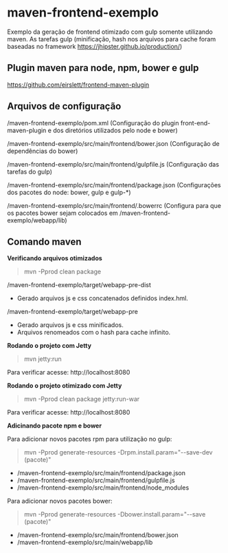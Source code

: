 # maven-frontend-exemplo
Exemplo da geração de frontend otimizado com gulp somente utilizando maven.
As tarefas gulp (minificação, hash nos arquivos para cache foram baseadas no framework https://jhipster.github.io/production/)

## Plugin maven para node, npm, bower e gulp

https://github.com/eirslett/frontend-maven-plugin

## Arquivos de configuração

/maven-frontend-exemplo/pom.xml (Configuração do plugin front-end-maven-plugin e dos diretórios utilizados pelo node e bower)

/maven-frontend-exemplo/src/main/frontend/bower.json (Configuração de dependências do bower)

/maven-frontend-exemplo/src/main/frontend/gulpfile.js (Configuração das tarefas do gulp)

/maven-frontend-exemplo/src/main/frontend/package.json (Configurações dos pacotes do node: bower, gulp e gulp-*)

/maven-frontend-exemplo/src/main/frontend/.bowerrc  (Configura para que os pacotes bower sejam colocados em /maven-frontend-exemplo/webapp/lib)

## Comando maven

**Verificando arquivos otimizados**

> mvn -Pprod clean package

/maven-frontend-exemplo/target/webapp-pre-dist
* Gerado arquivos js e css concatenados definidos index.hml.
    
/maven-frontend-exemplo/target/webapp-pre
* Gerado arquivos js e css minificados.
* Arquivos renomeados com o hash para cache infinito.

**Rodando o projeto com Jetty**
>  mvn jetty:run

Para verificar acesse: http://localhost:8080

**Rodando o projeto otimizado com Jetty**
>  mvn -Pprod clean package jetty:run-war

Para verificar acesse: http://localhost:8080

**Adicinando pacote npm e bower**

Para adicionar novos pacotes rpm para utilização no gulp:

>  mvn -Pprod generate-resources -Drpm.install.param="--save-dev (pacote)"

* /maven-frontend-exemplo/src/main/frontend/package.json
* /maven-frontend-exemplo/src/main/frontend/gulpfile.js
* /maven-frontend-exemplo/src/main/frontend/node_modules

Para adicionar novos pacotes bower:

>  mvn -Pprod generate-resources -Dbower.install.param="--save (pacote)"

* /maven-frontend-exemplo/src/main/frontend/bower.json
* /maven-frontend-exemplo/src/main/webapp/lib
